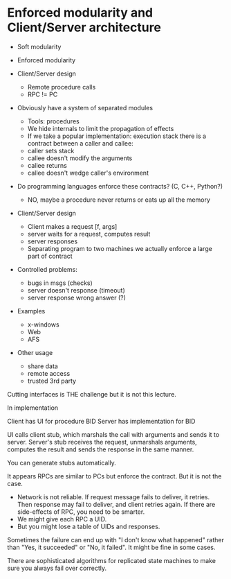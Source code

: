 Enforced modularity and Client/Server architecture
==================================================

- Soft modularity
- Enforced modularity
- Client/Server design
  * Remote procedure calls
  * RPC != PC

- Obviously have a system of separated modules
  * Tools: procedures
  * We hide internals to limit the propagation of effects
  * If we take a popular implementation: execution stack there is a contract
  between a caller and callee:
   + caller sets stack
   + callee doesn't modify the arguments
   + callee returns
   + callee doesn't wedge caller's environment
- Do programming languages enforce these contracts? (C, C++, Python?)
  * NO, maybe a procedure never returns or eats up all the memory
- Client/Server design
  * Client makes a request [f, args]
  * server waits for a request, computes result
  * server responses
  * Separating program to two machines we actually enforce a large part of
    contract
- Controlled problems:
  * bugs in msgs (checks)
  * server doesn't response (timeout)
  * server response wrong answer (?)
- Examples
  * x-windows
  * Web
  * AFS
- Other usage
  * share data
  * remote access
  * trusted 3rd party

Cutting interfaces is THE challenge but it is not this lecture.

In implementation

Client has UI for procedure BID
Server has implementation for BID

UI calls client stub, which marshals the call with arguments and sends it to
server. Server's stub receives the request, unmarshals arguments, computes the
result and sends the response in the same manner.

You can generate stubs automatically.

It appears RPCs are similar to PCs but enforce the contract. But it is not the
case.

- Network is not reliable. If request message fails to deliver, it retries. Then
  response may fail to deliver, and client retries again. If there are
  side-effects of RPC, you need to be smarter.
- We might give each RPC a UID.
- But you might lose a table of UIDs and responses.

Sometimes the failure can end up with "I don't know what happened" rather than
"Yes, it succeeded" or "No, it failed". It might be fine in some cases.

There are sophisticated algorithms for replicated state machines to make sure
you always fail over correctly.

